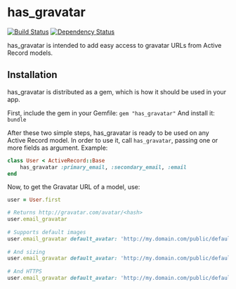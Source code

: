 has_gravatar
============

[![Build Status](https://travis-ci.org/victorgama/has_gravatar.png?branch=master)](https://travis-ci.org/victorgama/has_gravatar) [![Dependency Status](https://gemnasium.com/victorgama/has_gravatar.png)](https://gemnasium.com/victorgama/has_gravatar)

has_gravatar is intended to add easy access to gravatar URLs from Active Record models. 

Installation
------------

has_gravatar is distributed as a gem, which is how it should be used in your app.

First, include the gem in your Gemfile:
`gem "has_gravatar"`
And install it:
`bundle`

After these two simple steps, has_gravatar is ready to be used on any Active Record model.
In order to use it, call `has_gravatar`, passing one or more fields as argument. Example:
```ruby
class User < ActiveRecord::Base
	has_gravatar :primary_email, :secondary_email, :email
end
```

Now, to get the Gravatar URL of a model, use:
```ruby
user = User.first

# Returns http://gravatar.com/avatar/<hash>
user.email_gravatar
	
# Supports default images
user.email_gravatar default_avatar: 'http://my.domain.com/public/default_gravatar.png'
	
# And sizing
user.email_gravatar default_avatar: 'http://my.domain.com/public/default_gravatar.png', size: 128
	
# And HTTPS
user.email_gravatar default_avatar: 'http://my.domain.com/public/default_gravatar.png', size: 128, secure: true

```